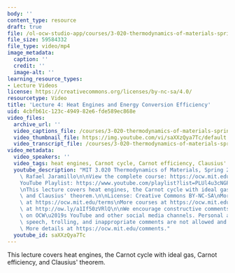 ```yaml
---
body: ''
content_type: resource
draft: true
file: /ol-ocw-studio-app/courses/3-020-thermodynamics-of-materials-spring-2021/mit3_020s21_lecture_04_1080p_360p_16_9.mp4
file_size: 59584332
file_type: video/mp4
image_metadata:
  caption: ''
  credit: ''
  image-alt: ''
learning_resource_types:
- Lecture Videos
license: https://creativecommons.org/licenses/by-nc-sa/4.0/
resourcetype: Video
title: 'Lecture 4: Heat Engines and Energy Conversion Efficiency'
uid: 4cbfb61c-123c-4949-82e6-fde589ec868e
video_files:
  archive_url: ''
  video_captions_file: /courses/3-020-thermodynamics-of-materials-spring-2021/1VAiVCTxp_tyJq27SmKF1ADWchTH1g7ln_transcript.webvtt
  video_thumbnail_file: https://img.youtube.com/vi/saXXzQya7Tc/default.jpg
  video_transcript_file: /courses/3-020-thermodynamics-of-materials-spring-2021/1VAiVCTxp_tyJq27SmKF1ADWchTH1g7ln_transcript.pdf
video_metadata:
  video_speakers: ''
  video_tags: heat engines, Carnot cycle, Carnot efficiency, Clausius' theorem
  youtube_description: "MIT 3.020 Thermodynamics of Materials, Spring 2021\nInstructor:\
    \ Rafael Jaramillo\n\nView the complete course: https://ocw.mit.edu/sites/3020-thermodynamics-of-materials/\n\
    YouTube Playlist: https://www.youtube.com/playlist?list=PLUl4u3cNGP61g-yRbJz4ghFPJLiok1HxX\n\
    \nThis lecture covers heat engines, the Carnot cycle with ideal gas, Carnot efficiency,\
    \ and Clausius' theorem.\n\nLicense: Creative Commons BY-NC-SA\nMore information\
    \ at https://ocw.mit.edu/terms\nMore courses at https://ocw.mit.edu\nSupport OCW\
    \ at http://ow.ly/a1If50zVRlQ\n\nWe encourage constructive comments and discussion\
    \ on OCW\u2019s YouTube and other social media channels. Personal attacks, hate\
    \ speech, trolling, and inappropriate comments are not allowed and may be removed.\
    \ More details at https://ocw.mit.edu/comments."
  youtube_id: saXXzQya7Tc
---
```

This lecture covers heat engines, the Carnot cycle with ideal gas, Carnot efficiency, and Clausius' theorem.